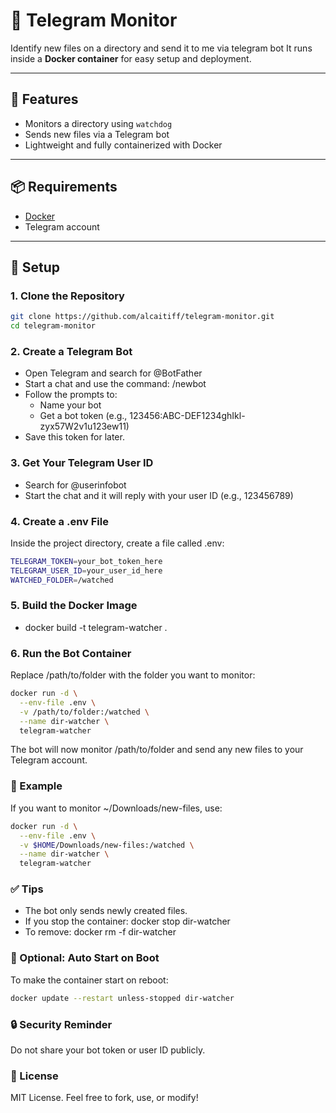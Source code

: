 # 📂 Telegram Monitor

Identify new files on a directory and send it to me via telegram bot
It runs inside a **Docker container** for easy setup and deployment.

---

## 🚀 Features

- Monitors a directory using `watchdog`
- Sends new files via a Telegram bot
- Lightweight and fully containerized with Docker

---

## 📦 Requirements

- [Docker](https://docs.docker.com/get-docker/)
- Telegram account

---

## 🔧 Setup

### 1. Clone the Repository

```bash
git clone https://github.com/alcaitiff/telegram-monitor.git
cd telegram-monitor
```

### 2. Create a Telegram Bot

- Open Telegram and search for @BotFather
- Start a chat and use the command: /newbot
- Follow the prompts to:
  - Name your bot
  - Get a bot token (e.g., 123456:ABC-DEF1234ghIkl-zyx57W2v1u123ew11)
- Save this token for later.

### 3. Get Your Telegram User ID

- Search for @userinfobot
- Start the chat and it will reply with your user ID (e.g., 123456789)

### 4. Create a .env File

Inside the project directory, create a file called .env:

```bash
TELEGRAM_TOKEN=your_bot_token_here
TELEGRAM_USER_ID=your_user_id_here
WATCHED_FOLDER=/watched
```

### 5. Build the Docker Image

- docker build -t telegram-watcher .

### 6. Run the Bot Container

Replace /path/to/folder with the folder you want to monitor:

```bash
docker run -d \
  --env-file .env \
  -v /path/to/folder:/watched \
  --name dir-watcher \
  telegram-watcher
```

The bot will now monitor /path/to/folder and send any new files to your Telegram account.

### 📄 Example

If you want to monitor ~/Downloads/new-files, use:

```bash
docker run -d \
  --env-file .env \
  -v $HOME/Downloads/new-files:/watched \
  --name dir-watcher \
  telegram-watcher
```

### ✅ Tips

- The bot only sends newly created files.
- If you stop the container: docker stop dir-watcher
- To remove: docker rm -f dir-watcher

### 🧼 Optional: Auto Start on Boot

To make the container start on reboot:

```bash
docker update --restart unless-stopped dir-watcher
```

### 🔒 Security Reminder

Do not share your bot token or user ID publicly.

### 📜 License

MIT License. Feel free to fork, use, or modify!
